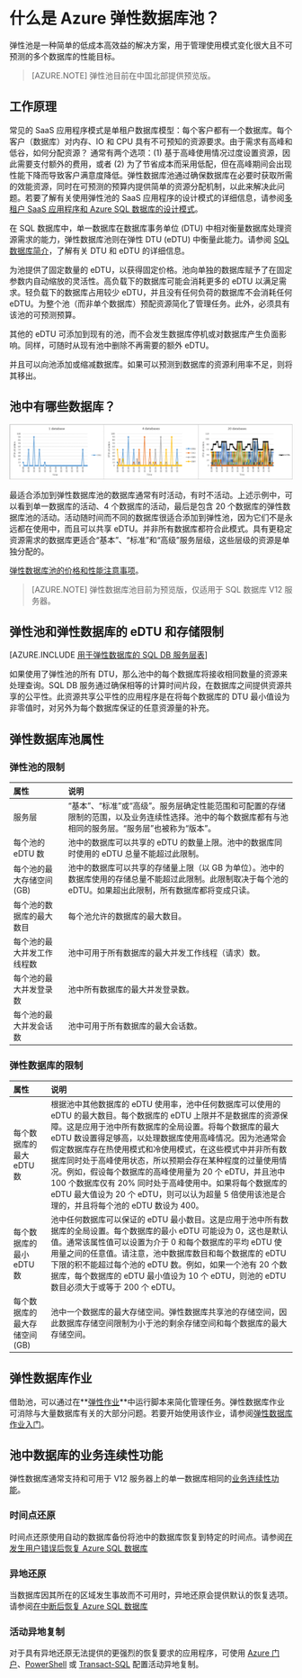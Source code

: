 <properties
	pageTitle="什么是 Azure 弹性数据库池？| Azure"
	description="可通过使用池管理成百上千个数据库可通过池分发一组性能单位的价格。可随心所欲地移入或移出数据。"
	keywords="弹性数据库, SQL 数据库"
	services="sql-database"
	documentationCenter=""
	authors="CarlRabeler"
	manager="jhubbard"
	editor="cgronlun"/>  


<tags
	ms.service="sql-database"
	ms.date="07/12/2016"
	wacn.date=""/>


# 什么是 Azure 弹性数据库池？

弹性池是一种简单的低成本高效益的解决方案，用于管理使用模式变化很大且不可预测的多个数据库的性能目标。

> [AZURE.NOTE] 弹性池目前在中国北部提供预览版。

## 工作原理

常见的 SaaS 应用程序模式是单租户数据库模型：每个客户都有一个数据库。每个客户（数据库）对内存、IO 和 CPU 具有不可预知的资源要求。由于需求有高峰和低谷，如何分配资源？ 通常有两个选项：(1) 基于高峰使用情况过度设置资源，因此需要支付额外的费用，或者 (2) 为了节省成本而采用低配，但在高峰期间会出现性能下降而导致客户满意度降低。弹性数据库池通过确保数据库在必要时获取所需的效能资源，同时在可预测的预算内提供简单的资源分配机制，以此来解决此问题。若要了解有关使用弹性池的 SaaS 应用程序的设计模式的详细信息，请参阅[多租户 SaaS 应用程序和 Azure SQL 数据库的设计模式](/documentation/articles/sql-database-design-patterns-multi-tenancy-saas-applications/)。


在 SQL 数据库中，单一数据库在数据库事务单位 (DTU) 中相对衡量数据库处理资源需求的能力，弹性数据库池则在弹性 DTU (eDTU) 中衡量此能力。请参阅 [SQL 数据库简介](/documentation/articles/sql-database-technical-overview/#understand-dtus)，了解有关 DTU 和 eDTU 的详细信息。

为池提供了固定数量的 eDTU，以获得固定价格。池向单独的数据库赋予了在固定参数内自动缩放的灵活性。高负载下的数据库可能会消耗更多的 eDTU 以满足需求。轻负载下的数据库占用较少 eDTU，并且没有任何负荷的数据库不会消耗任何 eDTU。为整个池（而非单个数据库）预配资源简化了管理任务。此外，必须具有该池的可预测预算。

其他的 eDTU 可添加到现有的池，而不会发生数据库停机或对数据库产生负面影响。同样，可随时从现有池中删除不再需要的额外 eDTU。

并且可以向池添加或缩减数据库。如果可以预测到数据库的资源利用率不足，则将其移出。

## 池中有哪些数据库？

![弹性数据库池中共享 eDTU 的 SQL 数据库。][1]

最适合添加到弹性数据库池的数据库通常有时活动，有时不活动。上述示例中，可以看到单一数据库的活动、4 个数据库的活动，最后是包含 20 个数据库的弹性数据库池的活动。活动随时间而不同的数据库很适合添加到弹性池，因为它们不是永远都在使用中，而且可以共享 eDTU。并非所有数据库都符合此模式。具有更稳定资源需求的数据库更适合“基本”、“标准”和“高级”服务层级，这些层级的资源是单独分配的。

[弹性数据库池的价格和性能注意事项](/documentation/articles/sql-database-elastic-pool-guidance/)。


> [AZURE.NOTE] 弹性数据库池目前为预览版，仅适用于 SQL 数据库 V12 服务器。

## 弹性池和弹性数据库的 eDTU 和存储限制

[AZURE.INCLUDE [用于弹性数据库的 SQL DB 服务层表](../includes/sql-database-service-tiers-table-elastic-db-pools.md)]

如果使用了弹性池的所有 DTU，那么池中的每个数据库将接收相同数量的资源来处理查询。SQL DB 服务通过确保相等的计算时间片段，在数据库之间提供资源共享的公平性。此资源共享公平性的应用程序是在将每个数据库的 DTU 最小值设为非零值时，对另外为每个数据库保证的任意资源量的补充。

## 弹性数据库池属性

### 弹性池的限制

| 属性 | 说明 |
| :-- | :-- |
| 服务层 | “基本”、“标准”或“高级”。服务层确定性能范围和可配置的存储限制的范围，以及业务连续性选择。池中的每个数据库都有与池相同的服务层。“服务层”也被称为“版本”。 |
| 每个池的 eDTU 数 | 池中的数据库可以共享的 eDTU 的数量上限。池中的数据库同时使用的 eDTU 总量不能超过此限制。 |
| 每个池的最大存储空间 (GB) | 池中的数据库可以共享的存储量上限（以 GB 为单位）。池中的数据库使用的存储总量不能超过此限制。此限制取决于每个池的 eDTU。如果超出此限制，所有数据库都将变成只读。 |
| 每个池的数据库的最大数目 | 每个池允许的数据库的最大数目。 |
| 每个池的最大并发工作线程数 | 池中可用于所有数据库的最大并发工作线程（请求）数。 |
| 每个池的最大并发登录数 | 池中所有数据库的最大并发登录数。 |
| 每个池的最大并发会话数 | 池中可用于所有数据库的最大会话数。 |


### 弹性数据库的限制

| 属性 | 说明 |
| :-- | :-- |
| 每个数据库的最大 eDTU 数 | 根据池中其他数据库的 eDTU 使用率，池中任何数据库可以使用的 eDTU 的最大数目。每个数据库的 eDTU 上限并不是数据库的资源保障。这是应用于池中所有数据库的全局设置。将每个数据库的最大 eDTU 数设置得足够高，以处理数据库使用高峰情况。因为池通常会假定数据库存在热使用模式和冷使用模式，在这些模式中并非所有数据库同时处于高峰使用状态，所以预期会存在某种程度的过量使用情况。例如，假设每个数据库的高峰使用量为 20 个 eDTU，并且池中 100 个数据库仅有 20% 同时处于高峰使用中。如果将每个数据库的 eDTU 最大值设为 20 个 eDTU，则可以认为超量 5 倍使用该池是合理的，并且将每个池的 eDTU 数设为 400。 |
| 每个数据库的最小 eDTU 数 | 池中任何数据库可以保证的 eDTU 最小数目。这是应用于池中所有数据库的全局设置。每个数据库的最小 eDTU 可能设为 0，这也是默认值。通常该属性值可以设置为介于 0 和每个数据库的平均 eDTU 使用量之间的任意值。请注意，池中数据库数目和每个数据库的 eDTU 下限的积不能超过每个池的 eDTU 数。例如，如果一个池有 20 个数据库，每个数据库的 eDTU 最小值设为 10 个 eDTU，则池的 eDTU 数目必须大于或等于 200 个 eDTU。 |
| 每个数据库的最大存储空间 (GB) | 池中一个数据库的最大存储空间。弹性数据库共享池的存储空间，因此数据库存储空间限制为小于池的剩余存储空间和每个数据库的最大存储空间。|


## 弹性数据库作业

借助池，可以通过在**[弹性作业](/documentation/articles/sql-database-elastic-jobs-overview/)**中运行脚本来简化管理任务。弹性数据库作业可消除与大量数据库有关的大部分问题。若要开始使用该作业，请参阅[弹性数据库作业入门](/documentation/articles/sql-database-elastic-jobs-getting-started/)。


## 池中数据库的业务连续性功能

弹性数据库通常支持和可用于 V12 服务器上的单一数据库相同的[业务连续性功能](/documentation/articles/sql-database-business-continuity/)。


### 时间点还原

时间点还原使用自动的数据库备份将池中的数据库恢复到特定的时间点。请参阅[在发生用户错误后恢复 Azure SQL 数据库](/documentation/articles/sql-database-user-error-recovery/)

### 异地还原

当数据库因其所在的区域发生事故而不可用时，异地还原会提供默认的恢复选项。请参阅[在中断后恢复 Azure SQL 数据库](/documentation/articles/sql-database-disaster-recovery/)

### 活动异地复制

对于具有异地还原无法提供的更强烈的恢复要求的应用程序，可使用 [Azure 门户](/documentation/articles/sql-database-geo-replication-portal/)、[PowerShell](/documentation/articles/sql-database-geo-replication-powershell/) 或 [Transact-SQL](/documentation/articles/sql-database-geo-replication-transact-sql/) 配置活动异地复制。


<!--Image references-->
[1]: ./media/sql-database-elastic-pool/databases.png

<!---HONumber=Mooncake_Quality_Review_1118_2016-->